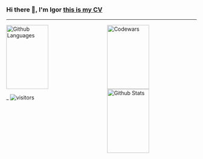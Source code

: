 ### Hi there 👋, I'm Igor <a href="https://defleppard333.github.io/">this is my CV</a>
__________________


<img height="170em" width="47%" align="right" alt="Codewars" src="https://github-readme-codewars-stats.herokuapp.com/api/?username=defleppard&card&colormode=dark_mode"/>
<img height="170em" width="47%" alt="Github Languages" src="https://github-readme-stats-eight-theta.vercel.app/api/top-langs/?username=defleppard333&layout=compact" />
<img height="170em" width="47%" align="right" alt="Github Stats" src="https://github-readme-streak-stats.herokuapp.com/?user=defleppard333" />



_
![visitors](https://visitor-badge.glitch.me/badge?page_id=defleppard33.defleppard333&left_color=green&right_color=red)


